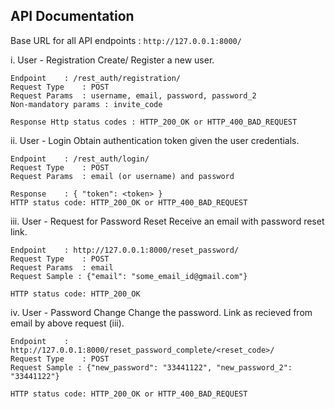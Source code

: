  API Documentation
-----------------
Base URL for all API endpoints : `http://127.0.0.1:8000/` <br />

i. User - Registration
Create/ Register a new user.

	Endpoint 	: /rest_auth/registration/
	Request Type 	: POST
	Request Params 	: username, email, password, password_2
	Non-mandatory params : invite_code

	Response Http status codes : HTTP_200_OK or HTTP_400_BAD_REQUEST
	
ii. User - Login
Obtain authentication token given the user credentials.

	Endpoint 	: /rest_auth/login/
	Request Type 	: POST
	Request Params 	: email (or username) and password
	
	Response 	: { "token": <token> }
	HTTP status code: HTTP_200_OK or HTTP_400_BAD_REQUEST
	
iii. User - Request for Password Reset
Receive an email with password reset link.

	Endpoint 	: http://127.0.0.1:8000/reset_password/
	Request Type 	: POST
	Request Params 	: email
	Request Sample : {"email": "some_email_id@gmail.com"}
	
	HTTP status code: HTTP_200_OK

iv. User - Password Change
    Change the password. Link as recieved from email by above request (iii).
	
	Endpoint 	: http://127.0.0.1:8000/reset_password_complete/<reset_code>/
	Request Type 	: POST
	Request Sample : {"new_password": "33441122", "new_password_2": "33441122"}
	
	HTTP status code: HTTP_200_OK or HTTP_400_BAD_REQUEST


